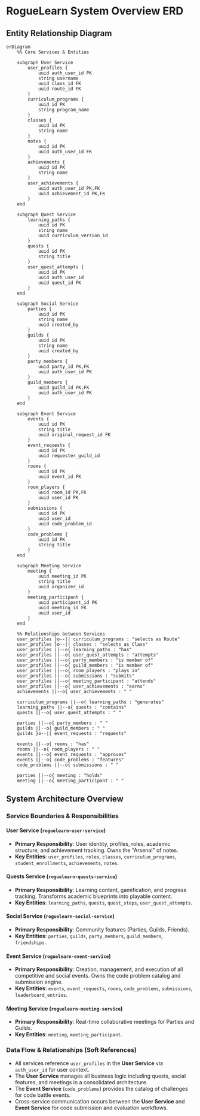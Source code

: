 # RogueLearn System Overview ERD

## Entity Relationship Diagram

```mermaid
erDiagram
    %% Core Services & Entities

    subgraph User Service
        user_profiles {
            uuid auth_user_id PK
            string username
            uuid class_id FK
            uuid route_id FK
        }
        curriculum_programs {
            uuid id PK
            string program_name
        }
        classes {
            uuid id PK
            string name
        }
        notes {
            uuid id PK
            uuid auth_user_id FK
        }
        achievements {
            uuid id PK
            string name
        }
        user_achievements {
            uuid auth_user_id PK,FK
            uuid achievement_id PK,FK
        }
    end

    subgraph Quest Service
        learning_paths {
            uuid id PK
            string name
            uuid curriculum_version_id
        }
        quests {
            uuid id PK
            string title
        }
        user_quest_attempts {
            uuid id PK
            uuid auth_user_id
            uuid quest_id FK
        }
    end

    subgraph Social Service
        parties {
            uuid id PK
            string name
            uuid created_by
        }
        guilds {
            uuid id PK
            string name
            uuid created_by
        }
        party_members {
            uuid party_id PK,FK
            uuid auth_user_id PK
        }
        guild_members {
            uuid guild_id PK,FK
            uuid auth_user_id PK
        }
    end

    subgraph Event Service
        events {
            uuid id PK
            string title
            uuid original_request_id FK
        }
        event_requests {
            uuid id PK
            uuid requester_guild_id
        }
        rooms {
            uuid id PK
            uuid event_id FK
        }
        room_players {
            uuid room_id PK,FK
            uuid user_id PK
        }
        submissions {
            uuid id PK
            uuid user_id
            uuid code_problem_id
        }
        code_problems {
            uuid id PK
            string title
        }
    end

    subgraph Meeting Service
        meeting {
            uuid meeting_id PK
            string title
            uuid organizer_id
        }
        meeting_participant {
            uuid participant_id PK
            uuid meeting_id FK
            uuid user_id
        }
    end

    %% Relationships between Services
    user_profiles }o--|| curriculum_programs : "selects as Route"
    user_profiles }o--|| classes : "selects as Class"
    user_profiles ||--o{ learning_paths : "has"
    user_profiles ||--o{ user_quest_attempts : "attempts"
    user_profiles ||--o{ party_members : "is member of"
    user_profiles ||--o{ guild_members : "is member of"
    user_profiles ||--o{ room_players : "plays in"
    user_profiles ||--o{ submissions : "submits"
    user_profiles ||--o{ meeting_participant : "attends"
    user_profiles ||--o{ user_achievements : "earns"
    achievements ||--o{ user_achievements : " "
    
    curriculum_programs ||--o{ learning_paths : "generates"
    learning_paths ||--o{ quests : "contains"
    quests ||--o{ user_quest_attempts : " "

    parties ||--o{ party_members : " "
    guilds ||--o{ guild_members : " "
    guilds }o--|| event_requests : "requests"

    events ||--o{ rooms : "has"
    rooms ||--o{ room_players : " "
    events ||--o{ event_requests : "approves"
    events ||--o{ code_problems : "features"
    code_problems ||--o{ submissions : " "

    parties ||--o{ meeting : "holds"
    meeting ||--o{ meeting_participant : " "
```

## System Architecture Overview

### Service Boundaries & Responsibilities

#### **User Service** (`roguelearn-user-service`)
- **Primary Responsibility**: User identity, profiles, roles, academic structure, and achievement tracking. Owns the "Arsenal" of notes.
- **Key Entities**: `user_profiles`, `roles`, `classes`, `curriculum_programs`, `student_enrollments`, `achievements`, `notes`.

#### **Quests Service** (`roguelearn-quests-service`)
- **Primary Responsibility**: Learning content, gamification, and progress tracking. Transforms academic blueprints into playable content.
- **Key Entities**: `learning_paths`, `quests`, `quest_steps`, `user_quest_attempts`.

#### **Social Service** (`roguelearn-social-service`)
- **Primary Responsibility**: Community features (Parties, Guilds, Friends).
- **Key Entities**: `parties`, `guilds`, `party_members`, `guild_members`, `friendships`.

#### **Event Service** (`roguelearn-event-service`)
- **Primary Responsibility**: Creation, management, and execution of all competitive and social events. Owns the code problem catalog and submission engine.
- **Key Entities**: `events`, `event_requests`, `rooms`, `code_problems`, `submissions`, `leaderboard_entries`.

#### **Meeting Service** (`roguelearn-meeting-service`)
- **Primary Responsibility**: Real-time collaborative meetings for Parties and Guilds.
- **Key Entities**: `meeting`, `meeting_participant`.

### Data Flow & Relationships (Soft References)
-   All services reference `user_profiles` in the **User Service** via `auth_user_id` for user context.
-   The **User Service** manages all business logic including quests, social features, and meetings in a consolidated architecture.
-   The **Event Service** (`code_problems`) provides the catalog of challenges for code battle events.
-   Cross-service communication occurs between the **User Service** and **Event Service** for code submission and evaluation workflows.